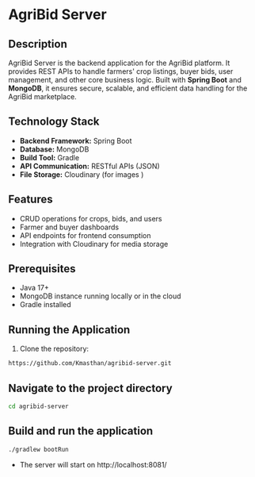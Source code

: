 # AgriBid Server

## Description
AgriBid Server is the backend application for the AgriBid platform. It provides REST APIs to handle farmers' crop listings, buyer bids, user management, and other core business logic. Built with **Spring Boot** and **MongoDB**, it ensures secure, scalable, and efficient data handling for the AgriBid marketplace.

## Technology Stack
- **Backend Framework:** Spring Boot
- **Database:** MongoDB
- **Build Tool:** Gradle
- **API Communication:** RESTful APIs (JSON)
- **File Storage:** Cloudinary (for images )

## Features
- CRUD operations for crops, bids, and users
- Farmer and buyer dashboards
- API endpoints for frontend consumption
- Integration with Cloudinary for media storage

## Prerequisites
- Java 17+
- MongoDB instance running locally or in the cloud
- Gradle installed

## Running the Application
1. Clone the repository:
```bash
https://github.com/Kmasthan/agribid-server.git
```

## Navigate to the project directory
```bash
cd agribid-server
```
## Build and run the application
```bash
./gradlew bootRun
```
- The server will start on http://localhost:8081/

